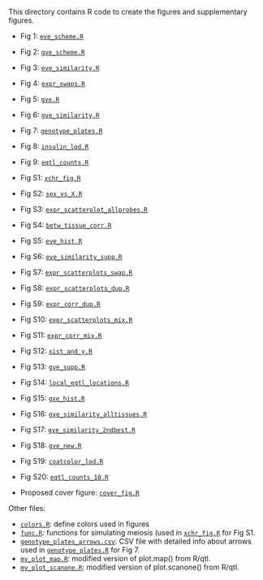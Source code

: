 This directory contains R code to create the figures and supplementary figures.

- Fig 1: [`eve_scheme.R`](eve_scheme.R)
- Fig 2: [`gve_scheme.R`](gve_scheme.R)
- Fig 3: [`eve_similarity.R`](eve_similarity.R)
- Fig 4: [`expr_swaps.R`](expr_swaps.R)
- Fig 5: [`gve.R`](gve.R)
- Fig 6: [`gve_similarity.R`](gve_similarity.R)
- Fig 7: [`genotype_plates.R`](genotype_plates.R)
- Fig 8: [`insulin_lod.R`](insulin_lod.R)
- Fig 9: [`eqtl_counts.R`](eqtl_counts.R)

- Fig S1: [`xchr_fig.R`](xchr_fig.R)
- Fig S2: [`sex_vs_X.R`](sex_vs_X.R)
- Fig S3: [`expr_scatterplot_allprobes.R`](expr_scatterplot_allprobes.R)
- Fig S4: [`betw_tissue_corr.R`](betw_tissue_corr.R)
- Fig S5: [`eve_hist.R`](eve_hist.R)
- Fig S6: [`eve_similarity_supp.R`](eve_similarity_supp.R)
- Fig S7: [`expr_scatterplots_swap.R`](expr_scatterplots_swap.R)
- Fig S8: [`expr_scatterplots_dup.R`](expr_scatterplots_dup.R)
- Fig S9: [`expr_corr_dup.R`](expr_corr_dup.R)
- Fig S10: [`expr_scatterplots_mix.R`](expr_scatterplots_mix.R)
- Fig S11: [`expr_corr_mix.R`](expr_corr_mix.R)
- Fig S12: [`xist_and_y.R`](xist_and_y.R)
- Fig S13: [`gve_supp.R`](gve_supp.R)
- Fig S14: [`local_eqtl_locations.R`](local_eqtl_locations.R)
- Fig S15: [`gve_hist.R`](gve_hist.R)
- Fig S16: [`gve_similarity_alltissues.R`](gve_similarity_alltissues.R)
- Fig S17: [`gve_similarity_2ndbest.R`](gve_similarity_2ndbest.R)
- Fig S18: [`gve_new.R`](gve_new.R)
- Fig S19: [`coatcolor_lod.R`](coatcolor_lod.R)
- Fig S20: [`eqtl_counts_10.R`](eqtl_counts_10.R)

- Proposed cover figure: [`cover_fig.R`](cover_fig.R)

Other files:

- [`colors.R`](colors.R): define colors used in figures
- [`func.R`](func.R): functions for simulating meiosis (used in
  [`xchr_fig.R`](xchr_fig.R) for Fig S1.
- [`genotype_plates_arrows.csv`](genotype_plates_arrows.csv): CSV file
  with detailed info about arrows used in
  [`genotype_plates.R`](genotype_plates.R) for Fig 7.
- [`my_plot_map.R`](my_plot_map.R): modified version of plot.map()
  from R/qtl.
- [`my_plot_scanone.R`](my_plot_scanone.R): modified version of
  plot.scanone() from R/qtl.
